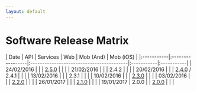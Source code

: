 ```yaml
---
layout: default
---
```


# [](#header-1)Software Release Matrix

| Date       | API   | Services | Web                                      |  Mob (And) |  Mob (iOS) |
|:-----------|:-----------------|:-----------------------------------------|:-----------|:-----------|
| 24/02/2016 |       |          | [2.5.0](release-notes/web/2.5.0)         |            |            |
| 21/02/2016 |       |          | 2.4.2                                    |            |            |
| 20/02/2016 |       |          | [2.4.0](release-notes/web/2.4.0) / 2.4.1 |            |            |
| 13/02/2016 |       |          | 2.3.1                                    |            |            |
| 10/02/2016 |       |          | [2.3.0](release-notes/web/2.3.0)         |            |            |
| 03/02/2016 |       |          | [2.2.0](release-notes/web/2.2.0)         |            |            |
| 26/01/2017 |       |          | [2.1.0](release-notes/web/2.1.0)         |            |            |
| 19/01/2017 | 2.0.0 |          | [2.0.0](release-notes/web/2.0.0)         |            |            |
